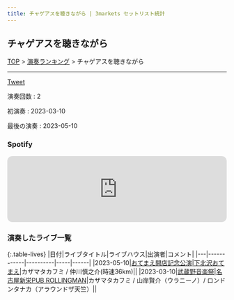 ```yaml
---
title: チャゲアスを聴きながら | 3markets セットリスト統計
---
```

## チャゲアスを聴きながら


[TOP](/setlist/) > [演奏ランキング](songs.html) > チャゲアスを聴きながら

___

<a href="https://twitter.com/share?ref_src=twsrc%5Etfw" data-text="3markets[ ]セットリスト > チャゲアスを聴きながら" class="twitter-share-button" data-via="3markets" data-hashtags="3markets" data-related="3markets" data-show-count="false">Tweet</a>

演奏回数
: 2

初演奏
: 2023-03-10

最後の演奏
: 2023-05-10







### Spotify
<iframe style="border-radius:12px" src="https://open.spotify.com/embed/track/6JBHuNusPrYGanUYrrHESv?utm_source=generator" width="100%" height="152" frameBorder="0" allowfullscreen="" allow="autoplay; clipboard-write; encrypted-media; fullscreen; picture-in-picture" loading="lazy"></iframe>





### 演奏したライブ一覧

{:.table-lives}
|日付|ライブタイトル|ライブハウス|出演者|コメント|
|---|------------|----------|-----|------|
|<span class="nowrap">2023-05-10</span>|[おてまえ開店記念公演](live066.html)|[下北沢おてまえ](livehouse058.html)|カザマタカフミ / 仲川慎之介(時速36km)||
|<span class="nowrap">2023-03-10</span>|[武蔵野音楽祭](live057.html)|[名古屋新栄PUB ROLLINGMAN](livehouse053.html)|カザマタカフミ / 山岸賢介（ウラニーノ）/ ロンドンタナカ（アラウンドザ天竺）||



<script async src="https://platform.twitter.com/widgets.js" charset="utf-8"></script>